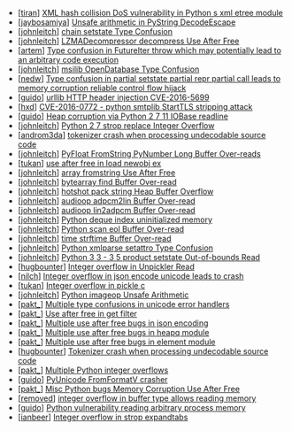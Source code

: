 * [[tiran](https://hackerone.com/tiran)] [XML hash collision DoS vulnerability in Python s xml etree module](https://hackerone.com/reports/412673)
* [[jaybosamiya](https://hackerone.com/jaybosamiya)] [Unsafe arithmetic in PyString DecodeEscape](https://hackerone.com/reports/241202)
* [[johnleitch](https://hackerone.com/johnleitch)] [chain  setstate  Type Confusion](https://hackerone.com/reports/175091)
* [[johnleitch](https://hackerone.com/johnleitch)] [LZMADecompressor decompress Use After Free](https://hackerone.com/reports/172562)
* [[artem](https://hackerone.com/artem)] [Type confusion in FutureIter throw  which may potentially lead to an arbitrary code execution](https://hackerone.com/reports/182169)
* [[johnleitch](https://hackerone.com/johnleitch)] [msilib OpenDatabase Type Confusion](https://hackerone.com/reports/167688)
* [[nedw](https://hackerone.com/nedw)] [Type confusion in partial setstate partial repr partial call leads to memory corruption reliable control flow hijack](https://hackerone.com/reports/116286)
* [[guido](https://hackerone.com/guido)] [urllib HTTP header injection CVE-2016-5699](https://hackerone.com/reports/165102)
* [[hxd](https://hackerone.com/hxd)] [CVE-2016-0772 - python smtplib StartTLS stripping attack](https://hackerone.com/reports/144782)
* [[guido](https://hackerone.com/guido)] [Heap corruption via Python 2 7 11 IOBase readline ](https://hackerone.com/reports/143022)
* [[johnleitch](https://hackerone.com/johnleitch)] [Python 2 7 strop replace Integer Overflow](https://hackerone.com/reports/129771)
* [[androm3da](https://hackerone.com/androm3da)] [tokenizer crash when processing undecodable source code](https://hackerone.com/reports/104033)
* [[johnleitch](https://hackerone.com/johnleitch)] [PyFloat FromString  PyNumber Long Buffer Over-reads](https://hackerone.com/reports/104032)
* [[tukan](https://hackerone.com/tukan)] [use after free in load newobj ex](https://hackerone.com/reports/104025)
* [[johnleitch](https://hackerone.com/johnleitch)] [array fromstring Use After Free](https://hackerone.com/reports/104024)
* [[johnleitch](https://hackerone.com/johnleitch)] [bytearray find Buffer Over-read](https://hackerone.com/reports/104023)
* [[johnleitch](https://hackerone.com/johnleitch)] [hotshot pack string Heap Buffer Overflow](https://hackerone.com/reports/104022)
* [[johnleitch](https://hackerone.com/johnleitch)] [audioop adpcm2lin Buffer Over-read](https://hackerone.com/reports/104021)
* [[johnleitch](https://hackerone.com/johnleitch)] [audioop lin2adpcm Buffer Over-read](https://hackerone.com/reports/104020)
* [[johnleitch](https://hackerone.com/johnleitch)] [Python deque index  uninitialized memory](https://hackerone.com/reports/104003)
* [[johnleitch](https://hackerone.com/johnleitch)] [Python scan eol  Buffer Over-read](https://hackerone.com/reports/104002)
* [[johnleitch](https://hackerone.com/johnleitch)] [time strftime  Buffer Over-read](https://hackerone.com/reports/104001)
* [[johnleitch](https://hackerone.com/johnleitch)] [Python xmlparse setattro  Type Confusion](https://hackerone.com/reports/104000)
* [[johnleitch](https://hackerone.com/johnleitch)] [Python 3 3 - 3 5 product setstate  Out-of-bounds Read](https://hackerone.com/reports/103994)
* [[hugbounter](https://hackerone.com/hugbounter)] [Integer overflow in Unpickler Read](https://hackerone.com/reports/103992)
* [[nilch](https://hackerone.com/nilch)] [Integer overflow in json encode unicode leads to crash](https://hackerone.com/reports/73260)
* [[tukan](https://hackerone.com/tukan)] [Integer overflow in pickle c](https://hackerone.com/reports/73259)
* [[johnleitch](https://hackerone.com/johnleitch)] [Python imageop Unsafe Arithmetic](https://hackerone.com/reports/73258)
* [[pakt_](https://hackerone.com/pakt_)] [Multiple type confusions in unicode error handlers](https://hackerone.com/reports/73253)
* [[pakt_](https://hackerone.com/pakt_)] [Use after free in get filter](https://hackerone.com/reports/73252)
* [[pakt_](https://hackerone.com/pakt_)] [Multiple use after free bugs in json encoding](https://hackerone.com/reports/73251)
* [[pakt_](https://hackerone.com/pakt_)] [Multiple use after free bugs in heapq module](https://hackerone.com/reports/73250)
* [[pakt_](https://hackerone.com/pakt_)] [Multiple use after free bugs in element module](https://hackerone.com/reports/73249)
* [[hugbounter](https://hackerone.com/hugbounter)] [Tokenizer crash when processing undecodable source code](https://hackerone.com/reports/73248)
* [[pakt_](https://hackerone.com/pakt_)] [Multiple Python integer overflows](https://hackerone.com/reports/55017)
* [[guido](https://hackerone.com/guido)] [PyUnicode FromFormatV crasher](https://hackerone.com/reports/43443)
* [[pakt_](https://hackerone.com/pakt_)] [Misc Python bugs Memory Corruption  Use After Free ](https://hackerone.com/reports/38170)
* [[removed](https://hackerone.com/removed)] [integer overflow in buffer type allows reading memory](https://hackerone.com/reports/20671)
* [[guido](https://hackerone.com/guido)] [Python vulnerability reading arbitrary process memory](https://hackerone.com/reports/12297)
* [[ianbeer](https://hackerone.com/ianbeer)] [Integer overflow in strop expandtabs](https://hackerone.com/reports/6389)
